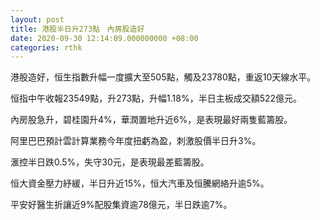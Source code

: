 ```yaml
---
layout: post
title: 港股半日升273點　內房股造好
date: 2020-09-30 12:14:09.000000000 +08:00
categories: rthk
---
```


港股造好，恒生指數升幅一度擴大至505點，觸及23780點，重返10天線水平。

恒指中午收報23549點，升273點，升幅1.18%，半日主板成交額522億元。

內房股急升，碧桂園升4%，華潤置地升近6%，是表現最好兩隻藍籌股。

阿里巴巴預計雲計算業務今年度扭虧為盈，刺激股價半日升3%。

滙控半日跌0.5%，失守30元，是表現最差藍籌股。

恒大資金壓力紓緩，半日升近15%，恒大汽車及恒騰網絡升逾5%。

平安好醫生折讓近9%配股集資逾78億元，半日跌逾7%。
